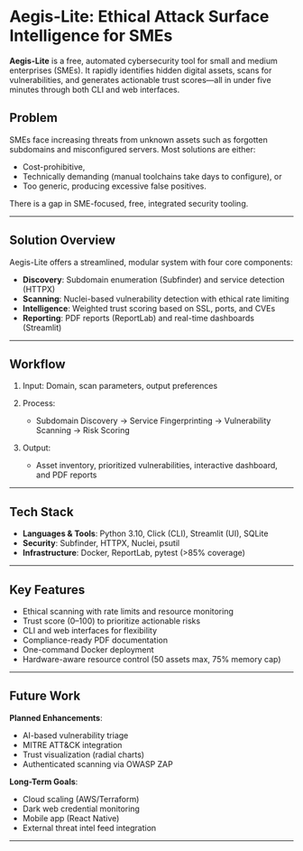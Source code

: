 # Aegis-Lite: Ethical Attack Surface Intelligence for SMEs

**Aegis-Lite** is a free, automated cybersecurity tool for small and medium enterprises (SMEs). It rapidly identifies hidden digital assets, scans for vulnerabilities, and generates actionable trust scores—all in under five minutes through both CLI and web interfaces.

## Problem

SMEs face increasing threats from unknown assets such as forgotten subdomains and misconfigured servers. Most solutions are either:

* Cost-prohibitive,
* Technically demanding (manual toolchains take days to configure), or
* Too generic, producing excessive false positives.

There is a gap in SME-focused, free, integrated security tooling.

---

## Solution Overview

Aegis-Lite offers a streamlined, modular system with four core components:

* **Discovery**: Subdomain enumeration (Subfinder) and service detection (HTTPX)
* **Scanning**: Nuclei-based vulnerability detection with ethical rate limiting
* **Intelligence**: Weighted trust scoring based on SSL, ports, and CVEs
* **Reporting**: PDF reports (ReportLab) and real-time dashboards (Streamlit)

---

## Workflow

1. Input: Domain, scan parameters, output preferences
2. Process:

   * Subdomain Discovery → Service Fingerprinting → Vulnerability Scanning → Risk Scoring
3. Output:

   * Asset inventory, prioritized vulnerabilities, interactive dashboard, and PDF reports

---

## Tech Stack

* **Languages & Tools**: Python 3.10, Click (CLI), Streamlit (UI), SQLite
* **Security**: Subfinder, HTTPX, Nuclei, psutil
* **Infrastructure**: Docker, ReportLab, pytest (>85% coverage)

---

## Key Features

* Ethical scanning with rate limits and resource monitoring
* Trust score (0–100) to prioritize actionable risks
* CLI and web interfaces for flexibility
* Compliance-ready PDF documentation
* One-command Docker deployment
* Hardware-aware resource control (50 assets max, 75% memory cap)

---

## Future Work

**Planned Enhancements**:

* AI-based vulnerability triage
* MITRE ATT\&CK integration
* Trust visualization (radial charts)
* Authenticated scanning via OWASP ZAP

**Long-Term Goals**:

* Cloud scaling (AWS/Terraform)
* Dark web credential monitoring
* Mobile app (React Native)
* External threat intel feed integration

---
